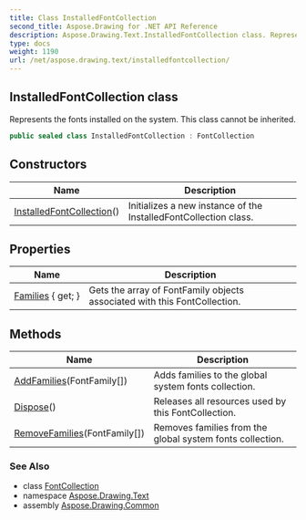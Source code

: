 ```yaml
---
title: Class InstalledFontCollection
second_title: Aspose.Drawing for .NET API Reference
description: Aspose.Drawing.Text.InstalledFontCollection class. Represents the fonts installed on the system. This class cannot be inherited
type: docs
weight: 1190
url: /net/aspose.drawing.text/installedfontcollection/
---
```

## InstalledFontCollection class

Represents the fonts installed on the system. This class cannot be inherited.

```csharp
public sealed class InstalledFontCollection : FontCollection
```

## Constructors

| Name | Description |
| --- | --- |
| [InstalledFontCollection](installedfontcollection/)() | Initializes a new instance of the InstalledFontCollection class. |

## Properties

| Name | Description |
| --- | --- |
| [Families](../../aspose.drawing.text/fontcollection/families/) { get; } | Gets the array of FontFamily objects associated with this FontCollection. |

## Methods

| Name | Description |
| --- | --- |
| [AddFamilies](../../aspose.drawing.text/installedfontcollection/addfamilies/)(FontFamily[]) | Adds families to the global system fonts collection. |
| [Dispose](../../aspose.drawing.text/fontcollection/dispose/)() | Releases all resources used by this FontCollection. |
| [RemoveFamilies](../../aspose.drawing.text/installedfontcollection/removefamilies/)(FontFamily[]) | Removes families from the global system fonts collection. |

### See Also

* class [FontCollection](../fontcollection/)
* namespace [Aspose.Drawing.Text](../../aspose.drawing.text/)
* assembly [Aspose.Drawing.Common](../../)


